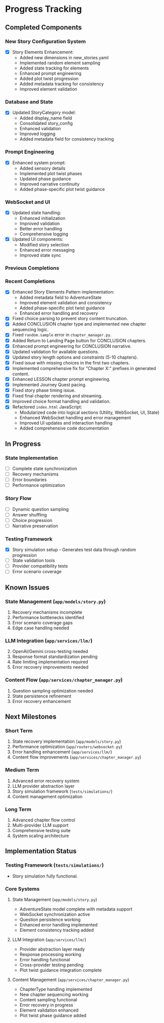 # Progress Tracking

## Completed Components

### New Story Configuration System
- [x] Story Elements Enhancement:
  * Added new dimensions in new_stories.yaml
  * Implemented random element sampling
  * Added state tracking for elements
  * Enhanced prompt engineering
  * Added plot twist progression
  * Added metadata tracking for consistency
  * Improved element validation

### Database and State
- [x] Updated StoryCategory model:
  * Added display_name field
  * Consolidated story_config
  * Enhanced validation
  * Improved logging
  * Added metadata field for consistency tracking

### Prompt Engineering
- [x] Enhanced system prompt:
  * Added sensory details
  * Implemented plot twist phases
  * Updated phase guidance
  * Improved narrative continuity
  * Added phase-specific plot twist guidance

### WebSocket and UI
- [x] Updated state handling:
  * Enhanced initialization
  * Improved validation
  * Better error handling
  * Comprehensive logging
- [x] Updated UI components:
  * Modified story selection
  * Enhanced error messaging
  * Improved state sync

### Previous Completions

### Recent Completions
- [x] Enhanced Story Elements Pattern implementation:
  * Added metadata field to AdventureState
  * Improved element validation and consistency
  * Added phase-specific plot twist guidance
  * Enhanced error handling and recovery
- [x] Fixed choice parsing to prevent story content truncation.
- [x] Added CONCLUSION chapter type and implemented new chapter sequencing logic.
- [x] Fixed `random.sample` error in `chapter_manager.py`.
- [x] Added Return to Landing Page button for CONCLUSION chapters.
- [x] Enhanced prompt engineering for CONCLUSION narrative.
- [x] Updated validation for available questions.
- [x] Updated story length options and constraints (5-10 chapters).
- [x] Fixed issue with missing choices in the first two chapters.
- [x] Implemented comprehensive fix for "Chapter X:" prefixes in generated content.
- [x] Enhanced LESSON chapter prompt engineering.
- [x] Implemented Journey Quest pacing.
- [x] Fixed story phase timing issue.
- [x] Fixed final chapter rendering and streaming.
- [x] Improved choice format handling and validation.
- [x] Refactored `index.html` JavaScript:
  * Modularized code into logical sections (Utility, WebSocket, UI, State)
  * Enhanced WebSocket handling and error management
  * Improved UI updates and interaction handling
  * Added comprehensive code documentation

## In Progress

### State Implementation
- [ ] Complete state synchronization
- [ ] Recovery mechanisms
- [ ] Error boundaries
- [ ] Performance optimization

### Story Flow
- [ ] Dynamic question sampling
- [ ] Answer shuffling
- [ ] Choice progression
- [ ] Narrative preservation

### Testing Framework
- [x] Story simulation setup - Generates test data through random progression
- [ ] State validation tools
- [ ] Provider compatibility tests
- [ ] Error scenario coverage

## Known Issues

### State Management (`app/models/story.py`)
1. Recovery mechanisms incomplete
2. Performance bottlenecks identified
3. Error scenario coverage gaps
4. Edge case handling needed

### LLM Integration (`app/services/llm/`)
2. OpenAI/Gemini cross-testing needed
3. Response format standardization pending
4. Rate limiting implementation required
5. Error recovery improvements needed

### Content Flow (`app/services/chapter_manager.py`)
1. Question sampling optimization needed
2. State persistence refinement
3. Error recovery enhancement

## Next Milestones

### Short Term
1. State recovery implementation (`app/models/story.py`)
2. Performance optimization (`app/routers/websocket.py`)
3. Error handling enhancement (`app/services/llm/`)
4. Content flow improvements (`app/services/chapter_manager.py`)

### Medium Term
1. Advanced error recovery system
2. LLM provider abstraction layer
3. Story simulation framework (`tests/simulations/`)
4. Content management optimization

### Long Term
1. Advanced chapter flow control
2. Multi-provider LLM support
3. Comprehensive testing suite
4. System scaling architecture

## Implementation Status

### Testing Framework (`tests/simulations/`)
- Story simulation fully functional.

### Core Systems
1. State Management (`app/models/story.py`)
   - AdventureState model complete with metadata support
   - WebSocket synchronization active
   - Question persistence working
   - Enhanced error handling implemented
   - Element consistency tracking added

2. LLM Integration (`app/services/llm/`)
   - Provider abstraction layer ready
   - Response processing working
   - Error handling functional
   - Cross-provider testing pending
   - Plot twist guidance integration complete

3. Content Management (`app/services/chapter_manager.py`)
   - ChapterType handling implemented
   - New chapter sequencing working
   - Content sampling functional
   - Error recovery in progress
   - Element validation enhanced
   - Plot twist phase guidance added
